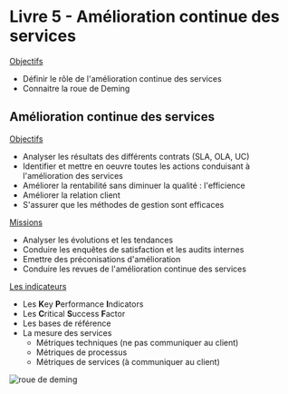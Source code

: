 # Livre 5 - Amélioration continue des services

<u>Objectifs</u>  

- Définir le rôle de l'amélioration continue des services
- Connaitre la roue de Deming

## Amélioration continue des services

<u>Objectifs</u>  

- Analyser les résultats des différents contrats (SLA, OLA, UC)
- Identifier et mettre en oeuvre toutes les actions conduisant à l'amélioration des services
- Améliorer la rentabilité sans diminuer la qualité : l'efficience
- Améliorer la relation client
- S'assurer que les méthodes de gestion sont efficaces

<u>Missions</u>  

- Analyser les évolutions et les tendances
- Conduire les enquêtes de satisfaction et les audits internes
- Emettre des préconisations d'amélioration
- Conduire les revues de l'amélioration continue des services

<u>Les indicateurs</u>  

- Les **K**ey **P**erformance **I**ndicators
- Les **C**ritical **S**uccess **F**actor
- Les bases de référence
- La mesure des services
  - Métriques techniques (ne pas communiquer au client)
  - Métriques de processus
  - Métriques de services (à communiquer au client)

![roue de deming](./img/ITIL/../../../img/ITIL/roue_deming.png)